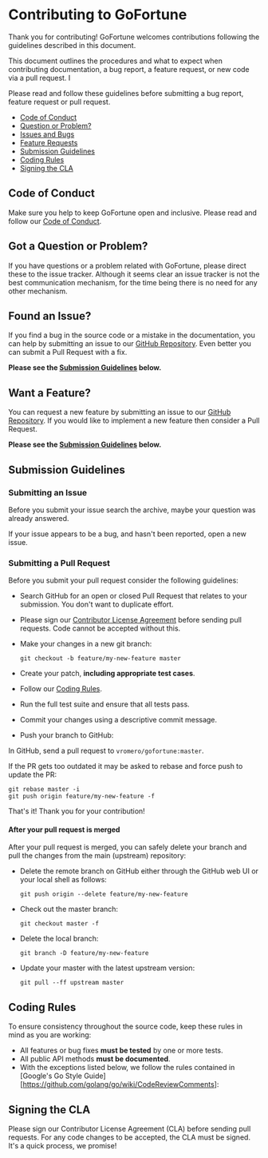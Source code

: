 # Contributing to GoFortune

Thank you for contributing! GoFortune welcomes contributions following the guidelines described in this document.

This document outlines the procedures and what to expect when contributing documentation, a bug report, 
a feature request, or new code via a pull request. I

Please read and follow these guidelines before submitting a bug report, feature request or pull request.

 - [Code of Conduct](#code-of-conduct)
 - [Question or Problem?](#got-a-question-or-problem)
 - [Issues and Bugs](#issues-and-bugs)
 - [Feature Requests](#feature-requests)
 - [Submission Guidelines](#submission-guidelines)
 - [Coding Rules](#coding-rules)
 - [Signing the CLA](#signing-the-cla)

## Code of Conduct

Make sure you help to keep GoFortune open and inclusive. Please read and follow our [Code of Conduct](CODE_OF_CONDUCT.md).

## Got a Question or Problem?

If you have questions or a problem related with GoFortune, please direct these to the issue tracker.
Although it seems clear an issue tracker is not the best communication mechanism, for the time
being there is no need for any other mechanism.

## Found an Issue?

If you find a bug in the source code or a mistake in the documentation, you can help by
submitting an issue to our [GitHub Repository](http://www.github.com/vromero/gofortune).
Even better you can submit a Pull Request with a fix.

**Please see the [Submission Guidelines](#submission-guidelines) below.**

## Want a Feature?

You can request a new feature by submitting an issue to our [GitHub Repository](http://www.github.com/vromero/gofortune).  If you
would like to implement a new feature then consider a Pull Request.

**Please see the [Submission Guidelines](#submission-guidelines) below.**

## <a name="submit"></a> Submission Guidelines

### Submitting an Issue
Before you submit your issue search the archive, maybe your question was already answered.

If your issue appears to be a bug, and hasn't been reported, open a new issue. 

### Submitting a Pull Request

Before you submit your pull request consider the following guidelines:

* Search GitHub for an open or closed Pull Request
  that relates to your submission. You don't want to duplicate effort.
* Please sign our <a href="https://www.clahub.com/agreements/gofortune/gofortune">Contributor License Agreement</a> before sending pull
  requests. Code cannot be accepted without this.
* Make your changes in a new git branch:

    ```shell
    git checkout -b feature/my-new-feature master
    ```

* Create your patch, **including appropriate test cases**.
* Follow our [Coding Rules](#coding-rules).
* Run the full test suite and ensure that all tests pass.
* Commit your changes using a descriptive commit message.
* Push your branch to GitHub:

In GitHub, send a pull request to `vromero/gofortune:master`.

If the PR gets too outdated it may be asked to rebase and force push to update the PR:

```shell
git rebase master -i
git push origin feature/my-new-feature -f
```

That's it! Thank you for your contribution!

#### After your pull request is merged

After your pull request is merged, you can safely delete your branch and pull the changes
from the main (upstream) repository:

* Delete the remote branch on GitHub either through the GitHub web UI or your local shell as follows:

    ```shell
    git push origin --delete feature/my-new-feature
    ```

* Check out the master branch:

    ```shell
    git checkout master -f
    ```

* Delete the local branch:

    ```shell
    git branch -D feature/my-new-feature
    ```

* Update your master with the latest upstream version:

    ```shell
    git pull --ff upstream master
    ```

## Coding Rules

To ensure consistency throughout the source code, keep these rules in mind as you are working:

* All features or bug fixes **must be tested** by one or more tests.
* All public API methods **must be documented**.
* With the exceptions listed below, we follow the rules contained in
  [Google's Go Style Guide][https://github.com/golang/go/wiki/CodeReviewComments]:

## Signing the CLA

Please sign our Contributor License Agreement (CLA) before sending pull requests. For any code
changes to be accepted, the CLA must be signed. It's a quick process, we promise!

